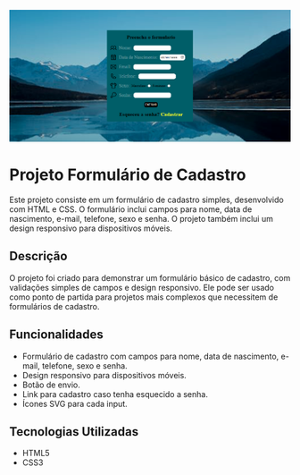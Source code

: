 ![Formulario simples](imagem/projeto-formulario.png)

# Projeto Formulário de Cadastro

Este projeto consiste em um formulário de cadastro simples, desenvolvido com HTML e CSS. O formulário inclui campos para nome, data de nascimento, e-mail, telefone, sexo e senha. O projeto também inclui um design responsivo para dispositivos móveis.

## Descrição

O projeto foi criado para demonstrar um formulário básico de cadastro, com validações simples de campos e design responsivo. Ele pode ser usado como ponto de partida para projetos mais complexos que necessitem de formulários de cadastro.

## Funcionalidades

* Formulário de cadastro com campos para nome, data de nascimento, e-mail, telefone, sexo e senha.
* Design responsivo para dispositivos móveis.
* Botão de envio.
* Link para cadastro caso tenha esquecido a senha.
* Ícones SVG para cada input.

## Tecnologias Utilizadas

* HTML5
* CSS3
